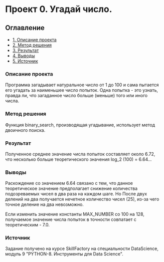 # Проект 0. Угадай число.

## Оглавление

* [1. Описание проекта](README.md.#Описание-проекта)
* [2. Метод решения](README.md.#Метод-решения)
* [3. Результат](README.md.#Результат)
* [4. Выводы](README.md.#Выводы)
* [5. Источник](README.md.#Источник)

### Описание проекта    
Программа загадывает натуральное число от 1 до 100 и сама пытается его угадать за наименьшее число попыток. Одна попытка - это узнать, правда ли, что загаданное число больше (меньше) того или иного числа.

### Метод решения
Функция binary_search, производящая угадывание, использует метод двоичного поиска.

### Результат
Полученное среднее значение числа попыток составляет около 6.72, что несколько больше теоретического значения log_2 (100) = 6.64...

### Выводы
Раскождение со значением 6.64 связано с тем, что данное теоретическое значение предполагает снижение количества подозреваемых чисел в два раза на каждом шаге. Но После двух делений на два получается нечетное количество чисел (25), из-за чего точное деление на два невозможно.

Если изменить значение константы MAX_NUMBER со 100 на 128, получаемое значение числа попыток в точности совпатает с теоретическим - 7.0.

### Источник
Задание получено на курсе SkillFactory на специальности DataScience, модуль 9 "PYTHON-8. Инструменты для Data Science".